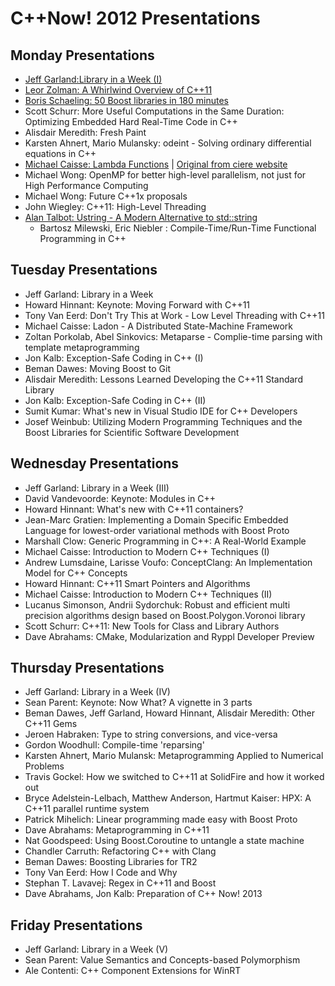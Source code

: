 # C++Now! 2012 Presentations

## Monday Presentations

* [Jeff Garland:Library in a Week (I)](https://github.com/boostcon/cppnow_presentations_2012/blob/master/mon/2012_library_in_a_week_day1.pdf?raw=true)
* [Leor Zolman: A Whirlwind Overview of C++11](https://github.com/boostcon/cppnow_presentations_2012/blob/master/mon/cpp_overview_handout.pdf?raw=true)
* [Boris Schaeling: 50 Boost libraries in 180 minutes](https://github.com/boostcon/cppnow_presentations_2012/blob/master/mon/50_boost_libraries.pdf?raw=true)
* Scott Schurr: More Useful Computations in the Same Duration: Optimizing Embedded Hard Real-Time Code in C++
* Alisdair Meredith: Fresh Paint
* Karsten Ahnert, Mario Mulansky: odeint - Solving ordinary differential equations in C++
* [Michael Caisse: Lambda Functions](https://github.com/boostcon/cppnow_presentations_2012/blob/master/mon/lambda.pdf?raw=true) | [Original from ciere website](http://ciere.com/cppnow12)
* Michael Wong: OpenMP for better high-level parallelism, not just for High Performance Computing
* Michael Wong: Future C++1x proposals
* John Wiegley: C++11: High-Level Threading
* [Alan Talbot: Ustring - A Modern Alternative to std::string](https://github.com/boostcon/cppnow_presentations_2012/blob/master/mon/ustring.pdf?raw=true)
  * Bartosz Milewski, Eric Niebler : Compile-Time/Run-Time Functional Programming in C++

## Tuesday Presentations

* Jeff Garland: Library in a Week
* Howard Hinnant: Keynote: Moving Forward with C++11
* Tony Van Eerd: Don't Try This at Work - Low Level Threading with C++11	 
* Michael Caisse: Ladon - A Distributed State-Machine Framework	 
* Zoltan Porkolab, Abel Sinkovics: Metaparse - Complie-time parsing with template metaprogramming
* Jon Kalb: Exception-Safe Coding in C++ (I)	 
* Beman Dawes: Moving Boost to Git	 
* Alisdair Meredith: Lessons Learned Developing the C++11 Standard Library
* Jon Kalb: Exception-Safe Coding in C++ (II)	 
* Sumit Kumar: What's new in Visual Studio IDE for C++ Developers	 
* Josef Weinbub: Utilizing Modern Programming Techniques and the Boost Libraries for Scientific Software Development

## Wednesday Presentations

* Jeff Garland: Library in a Week (III) 
* David Vandevoorde: Keynote: Modules in C++
* Howard Hinnant: What's new with C++11 containers?	 
* Jean-Marc Gratien: Implementing a Domain Specific Embedded Language for lowest-order variational methods with Boost Proto	 
* Marshall Clow: Generic Programming in C++: A Real-World Example
* Michael Caisse: Introduction to Modern C++ Techniques (I)
* Andrew Lumsdaine, Larisse Voufo: ConceptClang: An Implementation Model for C++ Concepts	 
* Howard Hinnant: C++11 Smart Pointers and Algorithms
* Michael Caisse: Introduction to Modern C++ Techniques (II)	 
* Lucanus Simonson, Andrii Sydorchuk: Robust and efficient multi precision algorithms design based on Boost.Polygon.Voronoi library	 
* Scott Schurr: C++11: New Tools for Class and Library Authors
* Dave Abrahams: CMake, Modularization and Ryppl Developer Preview

## Thursday Presentations

* Jeff Garland: Library in a Week (IV)
* Sean Parent: Keynote: Now What? A vignette in 3 parts
* Beman Dawes, Jeff Garland, Howard Hinnant, Alisdair Meredith: Other C++11 Gems	 
* Jeroen Habraken: Type to string conversions, and vice-versa	 
* Gordon Woodhull: Compile-time 'reparsing'
* Karsten Ahnert, Mario Mulansk: Metaprogramming Applied to Numerical Problems
* Travis Gockel: How we switched to C++11 at SolidFire and how it worked out
* Bryce Adelstein-Lelbach, Matthew Anderson, Hartmut Kaiser: HPX: A C++11 parallel runtime system	 
* Patrick Mihelich: Linear programming made easy with Boost Proto
* Dave Abrahams: Metaprogramming in C++11	 
* Nat Goodspeed: Using Boost.Coroutine to untangle a state machine
* Chandler Carruth: Refactoring C++ with Clang	
* Beman Dawes: Boosting Libraries for TR2	 
* Tony Van Eerd: How I Code and Why
* Stephan T. Lavavej: Regex in C++11 and Boost
* Dave Abrahams, Jon Kalb: Preparation of C++ Now! 2013

## Friday Presentations

* Jeff Garland: Library in a Week (V)
* Sean Parent: Value Semantics and Concepts-based Polymorphism	 
* Ale Contenti: C++ Component Extensions for WinRT
